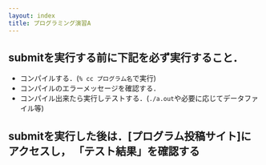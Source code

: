 ```yaml
---
layout: index
title: プログラミング演習A
---
```


## submitを実行する前に下記を必ず実行すること．


* コンパイルする．(`% cc プログラム名`で実行)
* コンパイルのエラーメッセージを確認する．
* コンパイル出来たら実行しテストする．(`./a.out`や必要に応じてデータファイル等)

## submitを実行した後は．[プログラム投稿サイト]にアクセスし， 「テスト結果」を確認する
